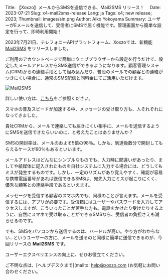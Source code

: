 Title: 【Xoxzo】メールからSMSを送信できる、Mail2SMS リリース！　
Date: 2023-07-21
Slug: x4-mail2sms-release
Lang: ja
Tags: x4; new release; 2023;
Thumbnail: images/sin.png
Author: Aiko Yokoyama
Summary: ユーザーがEメールを送信して、受信者にSMSで届く機能です。管理画面から簡単な設定を行って、即時利用開始！


2023年7月21日、テレフォニーAPIプラットフォーム、Xoxzoでは、新機能 [Mail2SMS](https://help.xoxzo.com/ja/xoxzo-cloud-telephony/sms-api/articles/how-to-send-via-mail2sms/) をリリースしました。

ご利用のアカウントページで簡単にウェブブラウザーから設定を行うだけで、設定したメールアドレスからSMS送信ができるようになります。顧客管理システム(CRM)からの連絡手段として組み込んだり、普段のメールでの顧客との連絡がつきにくい場合に、通常のSMS配信と同料金にてご活用いただけます。

![Mail2SMS](/images/mail2sms/mail2sms-ja.png)

詳しい使い方は、[こちら](https://help.xoxzo.com/ja/xoxzo-cloud-telephony/sms-api/articles/how-to-send-via-mail2sms/)をご参照ください。


スマホの普及スピードが加速する中、メッセージの受け取り方も、人それぞれになってきました。

貴社CRMから、メールで連絡しても届きにくい相手に、メールを送信するようにSMSを送信できたらいいのに、と考えたことはありませんか？

SMSの開封率は、メールのおよそ5倍の98％。しかも、到達後数分で開封してもらえるケースが90％もあるといいます。

メールアドレスはどんなにシンプルなものでも、入力時に間違いがあったり、ましてや紙媒体に記入されたものを自社システムに入力する場合には、どうしてもミスが発生するものです。しかし、一定のリズムがあり覚えやすく、確認が容易な携帯電話番号があれば送信できるSMSは、宛先入力にミスが起こりにくく、優秀な顧客との連絡手段であるといえます。

メッセージを受信する顧客のスマホ内でも、同様のことが言えます。メールを受信するには、アプリが必要です。受信箱にはユーザーやパスワードを入力してアクセスしますが、こういったことが苦手な方も。電話をかけたり受けたりするように、自然にスマホで受け取ることができるSMSなら、受信者の負担さえも減らせるのです。

でも、SMSをパソコンから送信するのは、ハードルが高い。やり方がわからない…というユーザーの方に、メールを送るのと同様に簡単に送信できるのが、今回リリースの **Mail2SMS** です。

ユーザーエクスペリエンスの向上に、ぜひお役立てください。

ご不明な点は、[ヘルプデスクまで](mailto: help@xoxzo.com )お気軽にお問い合わせください。



